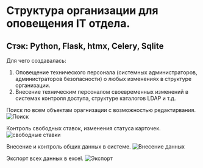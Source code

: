 # Структура организации для оповещения IT отдела.
## Стэк: Python, Flask, htmx, Celery, Sqlite
Для чего создавалась:
1) Оповещение технического персонала (системных администраторов, администраторов безопасности) о любых изменениях в структуре организации.
2) Внесение техническим персоналом своевременных изменений в системах контроля доступа, структуре каталогов LDAP и т.д.

Поиск по всем объектам орагнизации с возможностью редактирвания.
![Поиск](https://github.com/addspin/structure/assets/10281813/0b917ce5-0605-42ba-9f8e-857d5a461dae)

Контроль свободных ставок, изменения статуса карточек.
![свободные ставки](https://github.com/addspin/structure/assets/10281813/b344c92c-54cd-45ae-90e3-edb130415779)

Внесение и контроль общих данных в системе.
![Внесение данных](https://github.com/addspin/structure/assets/10281813/9d8bb546-aa19-4b1f-9ba6-57788c6a84b2)

Экспорт всех данных в excel.
![Экспорт](https://github.com/addspin/structure/assets/10281813/77c7d47c-cdcd-45b4-bb11-e07d76480f99)





